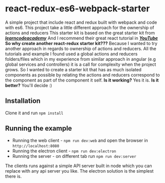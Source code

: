 # react-redux-es6-webpack-starter
A simple project that include react and redux built with webpack and code with es6. 
This project take a little different approach for the ownership of actions and reducers
This starter kit is based on the great starter kit from [***learncodeacademy***](https://github.com/learncodeacademy/react-js-tutorials)
And I recommend their great react tutorial in [***YouTube***](https://www.youtube.com/playlist?list=PLoYCgNOIyGABj2GQSlDRjgvXtqfDxKm5b)
**So why create another react-redux starter kit???** Because I wanted to try another approach in regards to ownership of actions and reducers. 
All the tutorials and example I found used a global actions and reducers folders/files which in my experience from similar approach in angular (e.g global services and controllers) it is a call for complexity when the project grows.
So I wanted to create a starter kit that has as much isolated components as possible by relating the actions and reducers correspond to the component as part of the component it self.
**Is it working?** Yes it is.
**Is it better?** You'll decide :)
## Installation
Clone it and run ``npm install``
## Running the example
 - Running the web client - ``npm run dev:web`` and open the browser in ``http://localhost:8080``
 - Running the electron client - ``npm run dev:electron``
 - Running the server - on different tab run ``npm run dev:server``

The clients runs against a simple API server built in node which you can replace with any api server you like.
The electron solution is the simplest there is.
